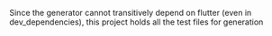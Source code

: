 Since the generator cannot transitively depend on flutter (even in dev_dependencies), this project holds all the test files for generation